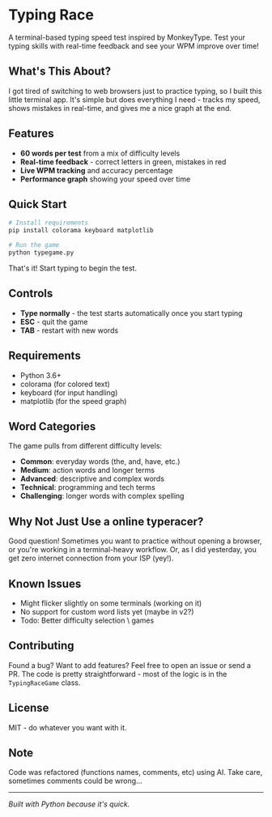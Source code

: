 # Typing Race

A terminal-based typing speed test inspired by MonkeyType. Test your typing skills with real-time feedback and see your WPM improve over time!

## What's This About?

I got tired of switching to web browsers just to practice typing, so I built this little terminal app. It's simple but does everything I need - tracks my speed, shows mistakes in real-time, and gives me a nice graph at the end.

## Features

- **60 words per test** from a mix of difficulty levels
- **Real-time feedback** - correct letters in green, mistakes in red
- **Live WPM tracking** and accuracy percentage
- **Performance graph** showing your speed over time

## Quick Start

```bash
# Install requirements
pip install colorama keyboard matplotlib

# Run the game
python typegame.py
```

That's it! Start typing to begin the test.

## Controls

- **Type normally** - the test starts automatically once you start typing
- **ESC** - quit the game
- **TAB** - restart with new words

## Requirements

- Python 3.6+
- colorama (for colored text)
- keyboard (for input handling)
- matplotlib (for the speed graph)

## Word Categories

The game pulls from different difficulty levels:
- **Common**: everyday words (the, and, have, etc.)
- **Medium**: action words and longer terms
- **Advanced**: descriptive and complex words
- **Technical**: programming and tech terms
- **Challenging**: longer words with complex spelling

## Why Not Just Use a online typeracer?

Good question! Sometimes you want to practice without opening a browser, or you're working in a terminal-heavy workflow. Or, as I did yesterday, you get zero internet connection from your ISP (yey!).

## Known Issues

- Might flicker slightly on some terminals (working on it)
- No support for custom word lists yet (maybe in v2?)
- Todo: Better difficulty selection \ games 

## Contributing

Found a bug? Want to add features? Feel free to open an issue or send a PR. The code is pretty straightforward - most of the logic is in the `TypingRaceGame` class.

## License

MIT - do whatever you want with it.

## Note

Code was refactored (functions names, comments, etc) using AI. Take care, sometimes comments could be wrong...

---

*Built with Python because it's quick.* 
